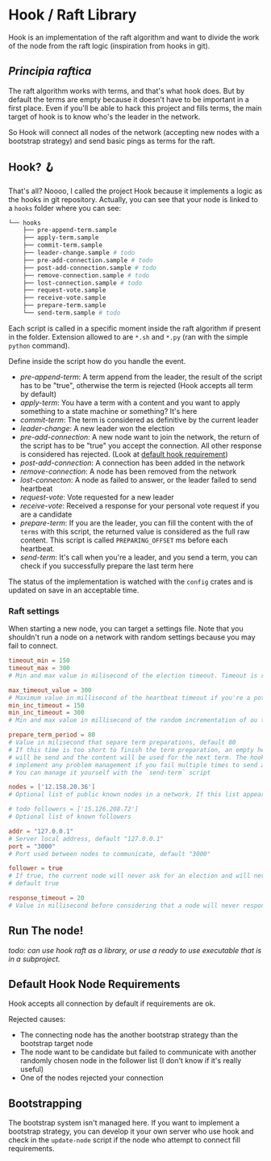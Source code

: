 # Hook / Raft Library

Hook is an implementation of the raft algorithm and want to divide the work of the node from the raft logic (inspiration from hooks in git).

## _Principia raftica_

The raft algorithm works with terms, and that's what hook does. But by default the terms are empty because it doesn't have to be important in a first place. Even if you'll be able to hack this project and fills terms, the main target of hook is to know who's the leader in the network.

So Hook will connect all nodes of the network (accepting new nodes with a bootstrap strategy) and send basic pings as terms for the raft.

## Hook? 🪝

That's all? Noooo, I called the project Hook because it implements a logic as the hooks in git repository. Actually, you can see that your node is linked to a `hooks` folder where you can see:

```bash
└── hooks
    ├── pre-append-term.sample
    ├── apply-term.sample
    ├── commit-term.sample
    ├── leader-change.sample # todo
    ├── pre-add-connection.sample # todo
    ├── post-add-connection.sample # todo
    ├── remove-connection.sample # todo
    ├── lost-connection.sample # todo
    ├── request-vote.sample
    ├── receive-vote.sample
    ├── prepare-term.sample
    └── send-term.sample # todo
```

Each script is called in a specific moment inside the raft algorithm if present in the folder. Extension allowed to are `*.sh` and `*.py` (ran with the simple `python` command).

Define inside the script how do you handle the event.

-   _pre-append-term_: A term append from the leader, the result of the script has to be "true", otherwise the term is rejected (Hook accepts all term by default)
-   _apply-term_: You have a term with a content and you want to apply something to a state machine or something? It's here
-   _commit-term_: The term is considered as definitive by the current leader
-   _leader-change_: A new leader won the election
-   _pre-add-connection_: A new node want to join the network, the return of the script has to be "true" you accept the connection. All other response is considered has rejected. (Look at [default hook requirement](#default-hook-node-requirements))
-   _post-add-connection_: A connection has been added in the network
-   _remove-connection_: A node has been removed from the network
-   _lost-connecton_: A node as failed to answer, or the leader failed to send heartbeat
-   _request-vote_: Vote requested for a new leader
-   _receive-vote_: Received a response for your personal vote request if you are a candidate
-   _prepare-term_: If you are the leader, you can fill the content with the of `terms` with this script, the returned value is considered as the full raw content. This script is called `PREPARING_OFFSET` ms before each heartbeat.
-   _send-term_: It's call when you're a leader, and you send a term, you can check if you successfully prepare the last term here

The status of the implementation is watched with the `config` crates and is updated on save in an acceptable time.

### Raft settings

When starting a new node, you can target a settings file. Note that you shouldn't run a node on a network with random settings because you may fail to connect.

```toml
timeout_min = 150
timeout_max = 300
# Min and max value in milisecond of the election timeout. Timeout is randomly choosen between these two values

max_timeout_value = 300
# Maximum value in millisecond of the heartbeat timeout if you're a potential candidate
min_inc_timeout = 150
min_inc_timeout = 300
# Min and max value in millisecond of the random incrementation of ou timeout each time we received a new term.

prepare_term_period = 80
# Value in milisecond that separe term preparations, default 80
# If this time is too short to finish the term preparation, an empty heartbeat
# will be send and the content will be used for the next term. The hook doesn't
# implement any problem management if you fail multiple times to send a term.
# You can manage it yourself with the `send-term` script

nodes = ['12.158.20.36']
# Optional list of public known nodes in a network. If this list appear to be empty, the node won't connect to anything and will be the current leader of his own network.

# todo followers = ['15.126.208.72']
# Optional list of known followers

addr = "127.0.0.1"
# Server local address, default "127.0.0.1"
port = "3000"
# Port used between nodes to communicate, default "3000"

follower = true
# If true, the current node will never ask for an election and will never be able to vote. Nevertheless you will receive all heartbeat and all information like a normal node. Some hooks will never be called obviously but you are a part of the network. If false, you will be considered as a potential candidate after a successfull bootstrap and will be able to vote.
# default true

response_timeout = 20
# Value in millisecond before considering that a node will never respond
```

## Run The node!

_todo: can use hook raft as a library, or use a ready to use executable that is in a subproject._
## Default Hook Node Requirements

Hook accepts all connection by default if requirements are ok.

Rejected causes:

-   The connecting node has the another bootstrap strategy than the bootstrap target node
-   The node want to be candidate but failed to communicate with another randomly chosen node in the follower list (I don't know if it's really useful)
-   One of the nodes rejected your connection

## Bootstrapping

The bootstrap system isn't managed here. If you want to implement a bootstrap strategy, you can develop it your own server who use hook and check in the `update-node` script if the node who attempt to connect fill requirements.
